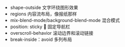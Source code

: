 - shape-outside 文字环绕图形效果
- regions 内容流布局，像报纸那样
- mix-blend-mode/background-blend-mode 混合模式
- position: sticky  固定导航栏
- overscroll-behavior 滚动边界和滚动链接
- break-inside：avoid 多列布局
